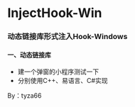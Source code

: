 # InjectHook-Win
### 动态链接库形式注入Hook-Windows

#### 一、动态链接库

- 建一个弹窗的小程序测试一下
- 分别使用C++、易语言、C#实现

By：tyza66
